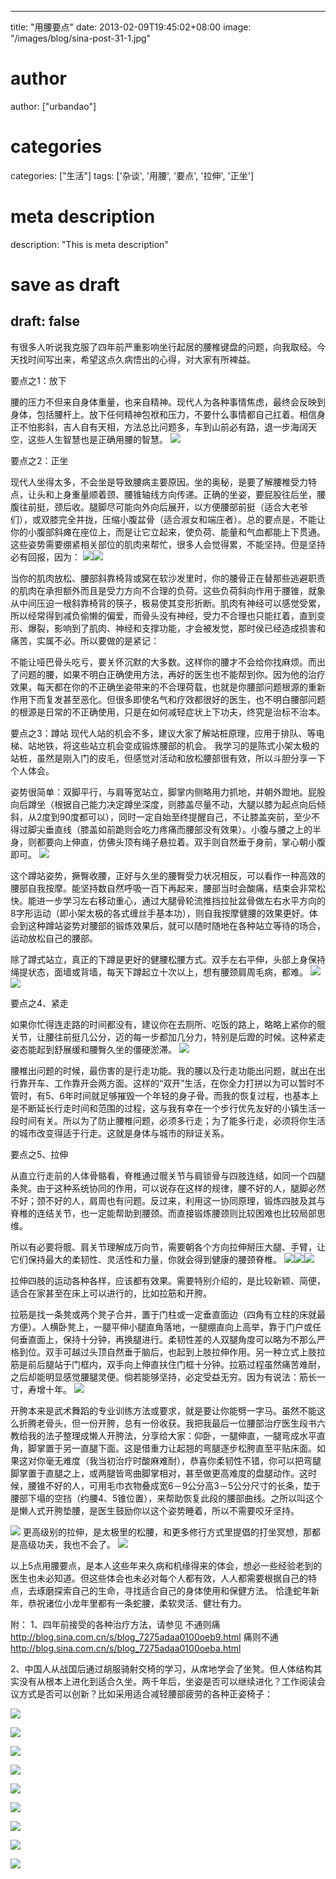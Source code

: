 
---
title: "用腰要点"
date: 2013-02-09T19:45:02+08:00
image: "/images/blog/sina-post-31-1.jpg"
# author
author: ["urbandao"]
# categories
categories: ["生活"]
tags: ['杂谈', '用腰', '要点', '拉伸', '正坐']
# meta description
description: "This is meta description"
# save as draft
draft: false
---

有很多人听说我克服了四年前严重影响坐行起居的腰椎键盘的问题，向我取经。今天找时间写出来，希望这点久病悟出的心得，对大家有所裨益。

要点之1：放下

腰的压力不但来自身体重量，也来自精神。现代人为各种事情焦虑，最终会反映到身体，包括腰杆上。放下任何精神包袱和压力，不要什么事情都自己扛着。相信身正不怕影斜，吉人自有天相，方法总比问题多，车到山前必有路，退一步海阔天空，这些人生智慧也是正确用腰的智慧。
![](/images/blog/sina-post-31-1.jpg)

要点之2：正坐

现代人坐得太多，不会坐是导致腰病主要原因。坐的奥秘，是要了解腰椎受力特点，让头和上身重量顺着颈、腰锥轴线方向传递。正确的坐姿，要屁股往后坐，腰腹往前挺，颈后收。腿脚尽可能向外向后展开，以方便腰部前挺（适合大老爷们），或双膝完全并拢，压缩小腹盆骨（适合淑女和端庄者）。总的要点是，不能让你的小腹部斜瘫在座位上，而是让它立起来，使负荷、能量和气血都能上下贯通。这些姿势需要绷紧相关部位的肌肉来帮忙，很多人会觉得累，不能坚持。但是坚持必有回报，因为：
![](/images/blog/sina-post-31-2.jpg)![](/images/blog/sina-post-31-3.jpg)

当你的肌肉放松、腰部斜靠椅背或窝在软沙发里时，你的腰骨正在替那些逃避职责的肌肉在承担额外而且是受力方向不合理的负荷。这些负荷斜向作用于腰锥，就象从中间压迫一根斜靠椅背的筷子，极易使其变形折断。肌肉有神经可以感觉受累，所以经常得到减负偷懒的偏爱，而骨头没有神经，受力不合理也只能扛着，直到变形、爆裂，影响到了肌肉、神经和支撑功能，才会被发觉，那时侯已经造成损害和痛苦，实属不必。所以要做的是紧记：

不能让哑巴骨头吃亏，要关怀沉默的大多数。这样你的腰才不会给你找麻烦。而出了问题的腰，如果不明白正确使用方法，再好的医生也不能帮到你。因为他的治疗效果，每天都在你的不正确坐姿带来的不合理荷载，也就是你腰部问题根源的重新作用下而复发甚至恶化。但很多即使名气和疗效都很好的医生，也不明白腰部问题的根源是日常的不正确使用，只是在如何减轻症状上下功夫，终究是治标不治本。

要点之3：蹲站
现代人站的机会不多，建议大家了解站桩原理，应用于排队、等电梯、站地铁，将这些站立机会变成锻炼腰部的机会。
我学习的是陈式小架太极的站桩，虽然是刚入门的皮毛，但感觉对活动和放松腰部很有效，所以斗胆分享一下个人体会。

姿势很简单：双脚平行，与肩等宽站立，脚掌内侧略用力抓地，并朝外蹬地。屁股向后蹲坐（根据自己能力决定蹲坐深度，则膝盖尽量不动，大腿以膝为起点向后倾斜，从2度到90度都可以），同时一定自始至终提醒自己，不让膝盖突前，至少不得过脚尖垂直线（膝盖如前跪则会吃力疼痛而腰部没有效果）。小腹与腰之上的半身，则都要向上伸直，仿佛头顶有绳子悬拉着。双手则自然垂于身前，掌心朝小腹即可。
![](/images/blog/sina-post-31-4.jpg)

这个蹲站姿势，撅臀收腰，正好与久坐的腰臀受力状况相反，可以看作一种高效的腰部自我按摩。能坚持数自然呼吸一百下再起来，腰部当时会酸痛，结束会非常松快。能进一步学习左右移动重心，通过大腿骨轮流推挡拉扯盆骨做左右水平方向的8字形运动（即小架太极的各式缠丝手基本功），则自我按摩健腰的效果更好。体会到这种蹲站姿势对腰部的锻炼效果后，就可以随时随地在各种站立等待的场合，运动放松自己的腰部。

除了蹲式站立，真正的下蹲是更好的健腰松腰方式。双手左右平伸，头部上身保持绳提状态，面墙或背墙，每天下蹲起立十次以上，想有腰颈肩周毛病，都难。
![](/images/blog/sina-post-31-5.jpg)
![](/images/blog/sina-post-31-6.jpg)

要点之4、紧走

如果你忙得连走路的时间都没有，建议你在去厕所、吃饭的路上，略略上紧你的髋关节，让腰往前挺几公分，迈的每一步都加几分力，特别是后蹬的时候。这种紧走姿态能起到舒展缓和腰臀久坐的僵硬淤滞。
![](/images/blog/sina-post-31-7.jpg)

腰椎出问题的时候，最伤害的是行走功能。我的腰以及行走功能出问题，就出在出行靠开车、工作靠开会两方面。这样的“双开”生活，在你全力打拼以为可以暂时不管时，有5、6年时间就足够摧毁一个年轻的身子骨。而我的恢复过程，也基本上是不断延长行走时间和范围的过程，这与我有幸在一个步行优先友好的小镇生活一段时间有关。所以为了防止腰椎问题，必须多行走；为了能多行走，必须将你生活的城市改变得适于行走。这就是身体与城市的辩证关系。

要点之5、拉伸

从直立行走前的人体骨骼看，脊椎通过髋关节与肩锁骨与四肢连结，如同一个四腿条凳。由于这种系统协同的作用，可以说存在这样的规律，腰不好的人，腿脚必然不好；颈不好的人，肩周也有问题。反过来，利用这一协同原理，锻炼四肢及其与脊椎的连结关节，也一定能帮助到腰颈。而直接锻炼腰颈则比较困难也比较局部思维。

所以有必要将髋、肩关节理解成万向节，需要朝各个方向拉伸掰压大腿、手臂，让它们保持最大的柔韧性、灵活性和力量，你就会得到健康的腰颈脊椎。
![](/images/blog/sina-post-31-8.jpg)![](/images/blog/sina-post-31-9.jpg)![](/images/blog/sina-post-31-10.jpg)

拉伸四肢的运动各种各样，应该都有效果。需要特别介绍的，是比较新颖、简便，适合在家甚至在床上可以进行的，比如拉筋和开胯。

拉筋是找一条凳或两个凳子合并，置于门柱或一定垂直面边（四角有立柱的床就最方便）。人横卧凳上，一腿平伸小腿直角落地，一腿绷直向上高举，靠于门户或任何垂直面上，保持十分钟，再换腿进行。柔韧性差的人双腿角度可以略为不那么严格到位。双手可越过头顶自然垂于脑后，也起到上肢拉伸作用。另一种立式上肢拉筋是前后腿站于门框内，双手向上伸直扶住门框十分钟。拉筋过程虽然痛苦难耐，之后却能明显感觉腰腿灵便。倘若能够坚持，必定受益无穷。因为有说法：筋长一寸，寿增十年。
![](/images/blog/sina-post-31-11.jpg)

开胯本来是武术舞蹈的专业训练方法或要求，就是要让你能劈一字马。虽然不能这么折腾老骨头，但一份开胯，总有一份收获。我把我最后一位腰部治疗医生段书六教给我的法子整理成懒人开胯法，分享给大家：仰卧，一腿伸直，一腿弯成水平直角，脚掌置于另一直腿下面。这是借重力让起翘的弯腿逐步松胯直至平贴床面。如果这对你毫无难度（我当初治疗时酸麻难耐），恭喜你柔韧性不错，你可以把弯腿脚掌置于直腿之上，或两腿皆弯曲脚掌相对，甚至做更高难度的盘腿动作。这时候，腰锥不好的人，可用毛巾衣物叠成宽6－9公分高3－5公分尺寸的长条，垫于腰部下塌的空挡（约腰4、5锥位置），来帮助恢复此段的腰部曲线。之所以叫这个是懒人式开胯垫腰，是医生鼓励你以这个姿势睡着，所以不需要咬牙坚持。

![](/images/blog/sina-post-31-12.jpg)
更高级别的拉伸，是太极里的松腰，和更多修行方式里提倡的打坐冥想，那都是高级功夫，我也不会了。
![](/images/blog/sina-post-31-13.jpg)

以上5点用腰要点，是本人这些年来久病和机缘得来的体会，想必一些经验老到的医生也未必知道。但这些体会也未必对每个人都有效，人人都需要根据自己的特点，去琢磨探索自己的生命，寻找适合自己的身体使用和保健方法。
恰逢蛇年新年，恭祝诸位小龙年里都有一条蛇腰，柔软灵活、健壮有力。

附：
1、四年前接受的各种治疗方法，请参见
不通则痛
http://blog.sina.com.cn/s/blog_7275adaa0100oeb9.html
痛则不通
http://blog.sina.com.cn/s/blog_7275adaa0100oeba.html

2、中国人从战国后通过胡服骑射交椅的学习，从席地学会了坐凳。但人体结构其实没有从根本上进化到适合久坐。两千年后，坐姿是否可以继续进化？工作阅读会议方式是否可以创新？比如采用适合减轻腰部疲劳的各种正姿椅子：

![](/images/blog/sina-post-31-14.jpg)

![](/images/blog/sina-post-31-15.jpg)

![](/images/blog/sina-post-31-16.jpg)

![](/images/blog/sina-post-31-17.jpg)

![](/images/blog/sina-post-31-18.jpg)

![](/images/blog/sina-post-31-19.jpg)

![](/images/blog/sina-post-31-20.jpg)

![](/images/blog/sina-post-31-21.jpg)

![](/images/blog/sina-post-31-22.jpg)
